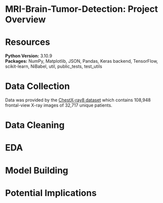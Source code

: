 # MRI-Brain-Tumor-Detection: Project Overview


# Resources
**Python Version:** 3.10.9 <br>
**Packages:** NumPy, Matplotlib, JSON, Pandas, Keras backend, TensorFlow, scikit-learn, NiBabel, util, public_tests, test_utils





# Data Collection
Data was provided by the [ChestX-ray8 dataset](https://arxiv.org/abs/1705.02315) which contains 108,948 frontal-view X-ray images of 32,717 unique patients.

# Data Cleaning


# EDA


# Model Building


# Potential Implications
